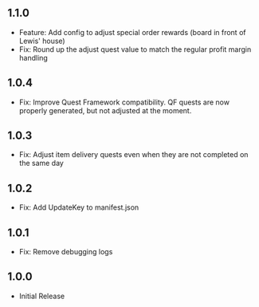 ﻿## 1.1.0

- Feature: Add config to adjust special order rewards (board in front of Lewis' house)
- Fix: Round up the adjust quest value to match the regular profit margin handling

## 1.0.4

- Fix: Improve Quest Framework compatibility. QF quests are now properly generated, but not adjusted at the moment.


## 1.0.3

- Fix: Adjust item delivery quests even when they are not completed on the same day

## 1.0.2

- Fix: Add UpdateKey to manifest.json

## 1.0.1

- Fix: Remove debugging logs

## 1.0.0

- Initial Release